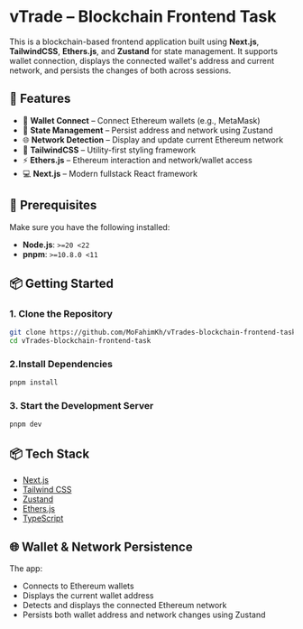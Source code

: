 # vTrade – Blockchain Frontend Task

This is a blockchain-based frontend application built using **Next.js**, **TailwindCSS**, **Ethers.js**, and **Zustand** for state management. It supports wallet connection, displays the connected wallet's address and current network, and persists the changes of both across sessions.

## 🚀 Features

- 🔗 **Wallet Connect** – Connect Ethereum wallets (e.g., MetaMask)
- 🧠 **State Management** – Persist address and network using Zustand
- 🌐 **Network Detection** – Display and update current Ethereum network
- 💅 **TailwindCSS** – Utility-first styling framework
- ⚡ **Ethers.js** – Ethereum interaction and network/wallet access
- 💻 **Next.js** – Modern fullstack React framework

## 🔧 Prerequisites

Make sure you have the following installed:

- **Node.js**: `>=20 <22`
- **pnpm**: `>=10.8.0 <11`

## 📦 Getting Started

### 1. Clone the Repository

```bash
git clone https://github.com/MoFahimKh/vTrades-blockchain-frontend-task.git
cd vTrades-blockchain-frontend-task
```

### 2.Install Dependencies

```bash
pnpm install
```

### 3. Start the Development Server

```bash
pnpm dev
```

## 📦 Tech Stack

- [Next.js](https://nextjs.org/)
- [Tailwind CSS](https://tailwindcss.com/)
- [Zustand](https://zustand-demo.pmnd.rs/)
- [Ethers.js](https://docs.ethers.org/)
- [TypeScript](https://www.typescriptlang.org/)

## 🌐 Wallet & Network Persistence

The app:

- Connects to Ethereum wallets
- Displays the current wallet address
- Detects and displays the connected Ethereum network
- Persists both wallet address and network changes using Zustand
